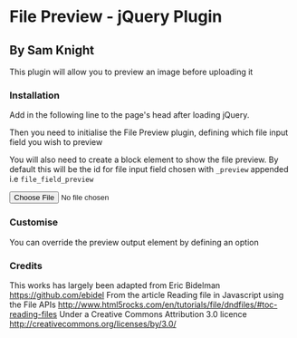 File Preview - jQuery Plugin
======================

By Sam Knight
---------------------

This plugin will allow you to preview an image before uploading it

### Installation

Add in the following line to the page's head after loading jQuery.

  <script src="../filePreview.js" type="text/javascript" charset="utf-8"></script>
  
Then you need to initialise the File Preview plugin, defining which file input field you wish to preview

  <script>
    $(document).ready(function(){
      $("#file_field").filePreview();
    });
  </script>
  
  You will also need to create a block element to show the file preview. By default this
  will be the id for file input field chosen with `_preview` appended i.e `file_field_preview`
  
  <input id='file_field' type='file' />
  <div id='file_field_preview'></div>

### Customise

You can override the preview output element by defining an option

  <script>
    $(document).ready(function(){
      $("#file_field").filePreview({ previewElement: 'custom_area' });
    });
  </script>

### Credits

This works has largely been adapted from Eric Bidelman https://github.com/ebidel
From the article Reading file in Javascript using the File APIs http://www.html5rocks.com/en/tutorials/file/dndfiles/#toc-reading-files
Under a Creative Commons Attribution 3.0 licence http://creativecommons.org/licenses/by/3.0/

